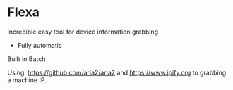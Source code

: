 # Flexa
Incredible easy tool for device information grabbing


- Fully automatic

Built in Batch

Using:
https://github.com/aria2/aria2
and
https://www.ipify.org
to grabbing a machine IP.

